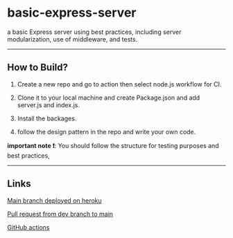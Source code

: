 # basic-express-server

a basic Express server using best practices, including server modularization, use of middleware, and tests.

---

## How to Build?

1. Create a new repo and go to action then select node.js workflow for CI.

2. Clone it to your local machine and create Package.json and add server.js and index.js.

3. Install the backages.

4. follow the design pattern in the repo and write your own code.

**important note ❗**: You should follow the structure for testing purposes and best practices,

---

## Links

[Main branch deployed on heroku](https://wesam-basic-express-server.herokuapp.com/)

[Pull request from dev branch to main](https://github.com/Wesam-Alqawasmeh/basic-express-server/pull/1)

[GitHub actions](https://github.com/Wesam-Alqawasmeh/basic-express-server/actions)
